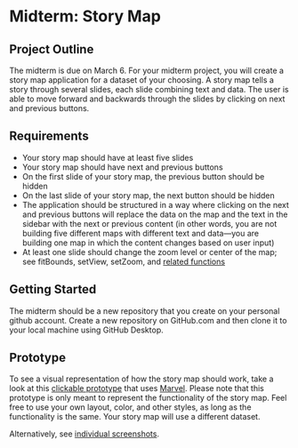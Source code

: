 # Midterm: Story Map

## Project Outline

The midterm is due on March 6. For your midterm project, you will create a story map application for a dataset
of your choosing. A story map tells a story through several slides, each slide
combining text and data. The user is able to move forward and backwards through
the slides by clicking on next and previous buttons.

## Requirements

- Your story map should have at least five slides
- Your story map should have next and previous buttons
- On the first slide of your story map, the previous button should be hidden
- On the last slide of your story map, the next button should be hidden
- The application should be structured in a way where clicking on the next and
previous buttons will replace the data on the map and the text in the sidebar
with the next or previous content (in other words, you are not building five
different maps with different text and data—you are building one map in which
the content changes based on user input)
- At least one slide should change the zoom level or center of the map; see
fitBounds, setView, setZoom, and [related functions](http://leafletjs.com/reference.html#map-set-methods)

## Getting Started

The midterm should be a new repository that you create on your personal github
account. Create a new repository on GitHub.com and then clone it to your local
machine using GitHub Desktop.

## Prototype

To see a visual representation of how the story map should work, take a look
at this [clickable prototype](https://marvelapp.com/bf2c9h) that uses
[Marvel](http://marvelapp.com). Please note that this prototype is only meant
to represent the functionality of the story map. Feel free to use your own
layout, color, and other styles, as long as the functionality is the same.
Your story map will use a different dataset.

Alternatively, see [individual screenshots](/images/).
